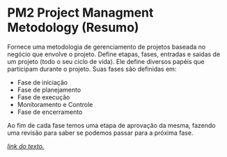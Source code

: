 # PM2 Project Managment Metodology (Resumo)


Fornece uma metodologia de gerenciamento de projetos baseada no negócio que envolve o projeto.
Define etapas, fases, entradas e saidas de um projeto (todo o seu ciclo de vida).
Ele define diversos papéis que participam durante o projeto.
Suas fases são definidas em:
* Fase de iniciação
* Fase de planejamento
* Fase de execução
* Monitoramento e Controle
* Fase de encerramento

Ao fim de cada fase temos uma etapa de aprovação da mesma, fazendo uma revisão para saber se podemos passar para a próxima fase.

[*link do texto.*](https://ec.europa.eu/isa2/solutions/open-pm2_en)
